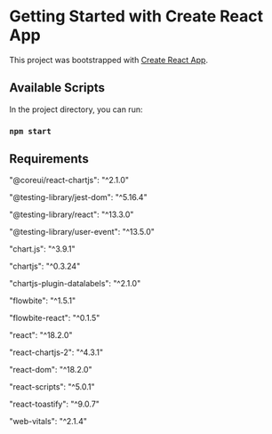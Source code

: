 # Getting Started with Create React App

This project was bootstrapped with [Create React App](https://github.com/facebook/create-react-app).

## Available Scripts

In the project directory, you can run:

### `npm start`

## Requirements
"@coreui/react-chartjs": "^2.1.0"

"@testing-library/jest-dom": "^5.16.4"

"@testing-library/react": "^13.3.0"

"@testing-library/user-event": "^13.5.0"

"chart.js": "^3.9.1"

"chartjs": "^0.3.24"

"chartjs-plugin-datalabels": "^2.1.0"

"flowbite": "^1.5.1"

"flowbite-react": "^0.1.5"

"react": "^18.2.0"

"react-chartjs-2": "^4.3.1"

"react-dom": "^18.2.0"

"react-scripts": "^5.0.1"

"react-toastify": "^9.0.7"

"web-vitals": "^2.1.4"
